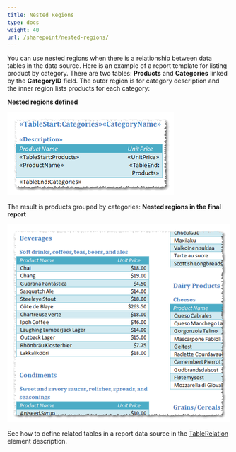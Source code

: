```yaml
---
title: Nested Regions
type: docs
weight: 40
url: /sharepoint/nested-regions/
---
```


You can use nested regions when there is a relationship between data tables in the data source. Here is an example of a report template for listing product by category. There are two tables: **Products** and **Categories** linked by the **CategoryID** field. The outer region is for category description and the inner region lists products for each category: 

**Nested regions defined** 

![todo:image_alt_text](nested-regions_1.png)



The result is products grouped by categories: 
**Nested regions in the final report** 

![todo:image_alt_text](nested-regions_2.png)

See how to define related tables in a report data source in the [TableRelation](/words/sharepoint/tablerelation-element/) element description.
